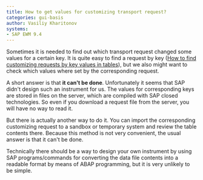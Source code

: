 ```yaml
---
title: How to get values for customizing transport request?
categories: gui-basis
author: Vasiliy Kharitonov
systems:
- SAP EWM 9.4
---
```


Sometimes it is needed to find out which transport request changed some values
for a certain key. It is quite easy to find a request by key ([How to find
customizing requests by key values in
tables](/gui-support/find-request-by-keys)), but we also might want to check
which values where set by the corresponding request.

A short answer is that **it can't be done**. Unfortunately it seems that SAP
didn't design such an instrument for us. The values for corresponding keys are
stored in files on the server, which are compiled with SAP closed technologies.
So even if you download a request file from the server, you will have no way to
read it.

But there is actually another way to do it. You can import the corresponding
customizing request to a sandbox or temporary system and review the table
contents there. Because this method is not very convenient, the usual answer is
that it can't be done.

Technically there should be a way to design your own instrument by using SAP
programs/commands for converting the data file contents into a readable format
by means of ABAP programming, but it is very unlikely to be simple.
